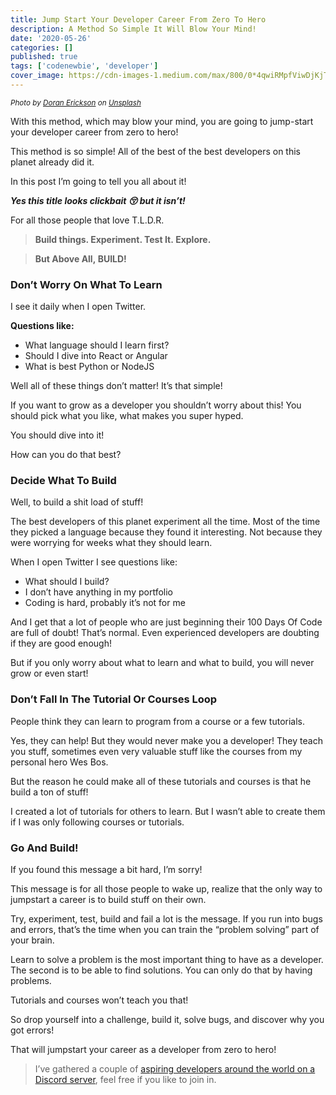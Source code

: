 ```yaml
---
title: Jump Start Your Developer Career From Zero To Hero
description: A Method So Simple It Will Blow Your Mind!
date: '2020-05-26'
categories: []
published: true
tags: ['codenewbie', 'developer']
cover_image: https://cdn-images-1.medium.com/max/800/0*4qwiRMpfViwDjKjT
---
```


<small class="credits">_Photo by [Doran Erickson](https://unsplash.com/@doran_erickson?utm_source=medium&utm_medium=referral) on [Unsplash](https://unsplash.com?utm_source=medium&utm_medium=referral)_</small>

With this method, which may blow your mind, you are going to jump-start your developer career from zero to hero!

This method is so simple! All of the best of the best developers on this planet already did it.

In this post I’m going to tell you all about it!

**_Yes this title looks clickbait 😚 but it isn’t!_**

For all those people that love T.L.D.R.

> **Build things. Experiment. Test It. Explore.**

> **But Above All, BUILD!**

### Don’t Worry On What To Learn

I see it daily when I open Twitter.

**Questions like:**

-   What language should I learn first?
-   Should I dive into React or Angular
-   What is best Python or NodeJS

Well all of these things don’t matter! It’s that simple!

If you want to grow as a developer you shouldn’t worry about this! You should pick what you like, what makes you super hyped.

You should dive into it!

How can you do that best?

### Decide What To Build

Well, to build a shit load of stuff!

The best developers of this planet experiment all the time. Most of the time they picked a language because they found it interesting. Not because they were worrying for weeks what they should learn.

When I open Twitter I see questions like:

-   What should I build?
-   I don’t have anything in my portfolio
-   Coding is hard, probably it’s not for me

And I get that a lot of people who are just beginning their 100 Days Of Code are full of doubt! That’s normal. Even experienced developers are doubting if they are good enough!

But if you only worry about what to learn and what to build, you will never grow or even start!

### Don’t Fall In The Tutorial Or Courses Loop

People think they can learn to program from a course or a few tutorials.

Yes, they can help! But they would never make you a developer! They teach you stuff, sometimes even very valuable stuff like the courses from my personal hero Wes Bos.

But the reason he could make all of these tutorials and courses is that he build a ton of stuff!

I created a lot of tutorials for others to learn. But I wasn’t able to create them if I was only following courses or tutorials.

### Go And Build!

If you found this message a bit hard, I’m sorry!

This message is for all those people to wake up, realize that the only way to jumpstart a career is to build stuff on their own.

Try, experiment, test, build and fail a lot is the message. If you run into bugs and errors, that’s the time when you can train the “problem solving” part of your brain.

Learn to solve a problem is the most important thing to have as a developer. The second is to be able to find solutions. You can only do that by having problems.

Tutorials and courses won’t teach you that!

So drop yourself into a challenge, build it, solve bugs, and discover why you got errors!

That will jumpstart your career as a developer from zero to hero!

> I’ve gathered a couple of [aspiring developers around the world on a Discord server](https://mailchi.mp/fb82491d03f8/dev-by-rayray-discord-community), feel free if you like to join in.
